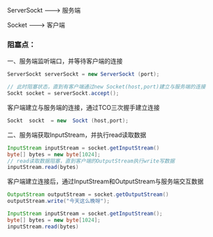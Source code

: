 ServerSockt ---> 服务端

Socket ---> 客户端



### 阻塞点：



一、服务端监听端口，并等待客户端的连接

```java
ServerSockt serverSockt = new ServerSockt (port);

// 此时阻塞状态，直到有客户端通过new Socket(host,port)建立与服务端的连接
Sockt socket = serverSockt.accept();
```



客户端建立与服务端的连接，通过TCO三次握手建立连接

```java
Sockt  sockt  = new  Sockt (host,port);
```



二、服务端获取InputStream，并执行read读取数据

```java
InputStream inputStream = socket.getInputStream()
byte[] bytes = new byte[1024];
// read读取数据阻塞，直到客户端的OutputStream执行write写数据
inputStream.read(bytes)
```



客户端建立连接后，通过InputStream和OutputStream与服务端交互数据

```java
OutputStream outputStream = socket.getOutputStream()
outputStream.write("今天这么晚呀");

InputStream inputStream = socket.getInputStream();
byte[] bytes = new byte[1024];
inputStream.read(bytes)
```

